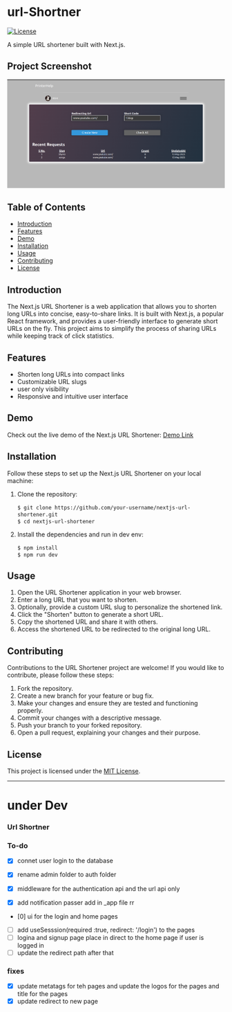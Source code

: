 # url-Shortner

[![License](https://img.shields.io/badge/License-MIT-blue.svg)](LICENSE)

A simple URL shortener built with Next.js.
<!-- https://github.com/rishabhjainfinal/url-Shortner/blob/main/public/demo.png -->

## Project Screenshot
![Project Screenshot](/public/demo.png)

## Table of Contents
- [Introduction](#introduction)
- [Features](#features)
- [Demo](#demo)
- [Installation](#installation)
- [Usage](#usage)
- [Contributing](#contributing)
- [License](#license)

## Introduction
The Next.js URL Shortener is a web application that allows you to shorten long URLs into concise, easy-to-share links. It is built with Next.js, a popular React framework, and provides a user-friendly interface to generate short URLs on the fly. This project aims to simplify the process of sharing URLs while keeping track of click statistics.

## Features
- Shorten long URLs into compact links
- Customizable URL slugs
- user only visibility  
- Responsive and intuitive user interface

## Demo
Check out the live demo of the Next.js URL Shortener: [Demo Link](http://short.printerhelp.space/)


## Installation
Follow these steps to set up the Next.js URL Shortener on your local machine:

1. Clone the repository:
   ```shell
   $ git clone https://github.com/your-username/nextjs-url-shortener.git
   $ cd nextjs-url-shortener
   ```

2. Install the dependencies and run in dev env:
   ```
   $ npm install
   $ npm run dev
   ```



## Usage
1. Open the URL Shortener application in your web browser.
2. Enter a long URL that you want to shorten.
3. Optionally, provide a custom URL slug to personalize the shortened link.
4. Click the "Shorten" button to generate a short URL.
5. Copy the shortened URL and share it with others.
6. Access the shortened URL to be redirected to the original long URL.



## Contributing
Contributions to the URL Shortener project are welcome! If you would like to contribute, please follow these steps:

1. Fork the repository.
2. Create a new branch for your feature or bug fix.
3. Make your changes and ensure they are tested and functioning properly.
4. Commit your changes with a descriptive message.
5. Push your branch to your forked repository.
6. Open a pull request, explaining your changes and their purpose.

## License
This project is licensed under the [MIT License](https://chat.openai.com/c/LICENSE).




---




# under Dev 

### Url Shortner
<!-- make authentication if u r even eligible for it
/[slug]    :   # Path: api/[slug].js  -> redirect the user from database if not exist redirect user to error page
/url       :   # Path: api/url.js     -> method-post -> create a new url , data={slug, url} 
                                       > method-get -> get the url from database , on query get that much of recent entry
/url/:slug : # Path: api/url/[slug].js   -> method-get -> get the url from database
/url/:slug : # Path: api/url/[slug].js   -> method-get -> get the url from database
                                         -> method-put -> update the url from database , data={slug, url}
                                         -> method-put -> update the url from database , data={slug, url}
                                         -> method-delete -> delete the url from database , on query get that much of recent entry
                                         -> method-delete -> delete the url from database , on query get that much of recent entry -->


### To-do
 - [x] connet user login to the database
 - [x] rename admin folder to auth folder
 - [x] middleware for the authentication api and the url api only

 - [x] add notification passer add in _app file rr 
 - [0] ui for the login and home pages 
 - [ ] add useSesssion(required :true, redirect: '/login') to the pages 
 - [ ] logina and signup page place in direct to the home page if user is logged in
 - [ ] update the redirect path after that 
 <!-- -[ ] make component for the table with serverside rendering and pagination -->
 <!-- -[ ] mask the /login and /register page to the admin/pages -->


### fixes
 - [x] update metatags for teh pages and update the logos for the pages and title for the pages
 - [x] update redirect to new page 
